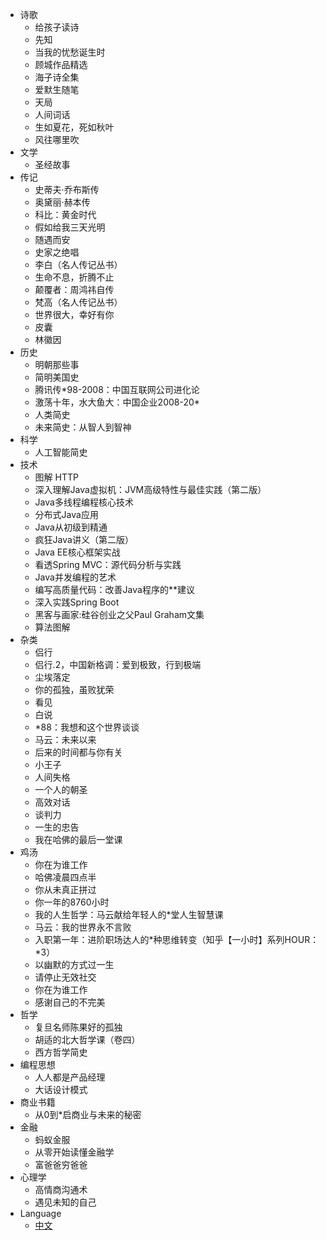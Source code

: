 * 诗歌
    * 给孩子读诗
    * 先知
    * 当我的忧愁诞生时
    * 顾城作品精选
    * 海子诗全集
    * 爱默生随笔
    * 天局
    * 人间词话
    * 生如夏花，死如秋叶
    * 风往哪里吹
* 文学
    * 圣经故事
* 传记
    * 史蒂夫·乔布斯传
    * 奥黛丽·赫本传
    * 科比：黄金时代
    * 假如给我三天光明
    * 随遇而安
    * 史家之绝唱
    * 李白（名人传记丛书）
    * 生命不息，折腾不止
    * 颠覆者：周鸿祎自传
    * 梵高（名人传记丛书）
    * 世界很大，幸好有你
    * 皮囊
    * 林徽因
* 历史
    * 明朝那些事
    * 简明美国史
    * 腾讯传*98-2008：中国互联网公司进化论
    * 激荡十年，水大鱼大：中国企业2008-20*
    * 人类简史
    * 未来简史：从智人到智神
* 科学
    * 人工智能简史
* 技术
    * 图解 HTTP
    * 深入理解Java虚拟机：JVM高级特性与最佳实践（第二版）
    * Java多线程编程核心技术
    * 分布式Java应用
    * Java从初级到精通
    * 疯狂Java讲义（第二版）
    * Java EE核心框架实战
    * 看透Spring MVC：源代码分析与实践
    * Java并发编程的艺术
    * 编写高质量代码：改善Java程序的**建议
    * 深入实践Spring Boot
    * 黑客与画家:硅谷创业之父Paul Graham文集
    * 算法图解
* 杂类
    * 侣行
    * 侣行.2，中国新格调：爱到极致，行到极端
    * 尘埃落定
    * 你的孤独，虽败犹荣
    * 看见
    * 白说
    * *88：我想和这个世界谈谈
    * 马云：未来以来
    * 后来的时间都与你有关
    * 小王子
    * 人间失格
    * 一个人的朝圣
    * 高效对话
    * 谈判力
    * 一生的忠告
    * 我在哈佛的最后一堂课
* 鸡汤
    * 你在为谁工作
    * 哈佛凌晨四点半
    * 你从未真正拼过
    * 你一年的8760小时
    * 我的人生哲学：马云献给年轻人的*堂人生智慧课
    * 马云：我的世界永不言败
    * 入职第一年：进阶职场达人的*种思维转变（知乎【一小时】系列HOUR：*3）
    * 以幽默的方式过一生
    * 请停止无效社交
    * 你在为谁工作
    * 感谢自己的不完美
* 哲学
    * 复旦名师陈果好的孤独
    * 胡适的北大哲学课（卷四）
    * 西方哲学简史
* 编程思想
    * 人人都是产品经理
    * 大话设计模式
* 商业书籍
    * 从0到*启商业与未来的秘密
* 金融
    * 蚂蚁金服
    * 从零开始读懂金融学
    * 富爸爸穷爸爸
* 心理学
    * 高情商沟通术
    * 遇见未知的自己
* Language
    * [中文](/)